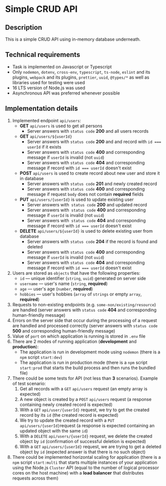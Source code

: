 # Simple CRUD API

## Description

This is a simple CRUD API using in-memory database underneath.

## Technical requirements

- Task is implemented on Javascript or Typescript
- Only `nodemon`, `dotenv`, `cross-env`, `typescript`, `ts-node`, `eslint` and its plugins, `webpack` and its plugins, `prettier`, `uuid`, `@types/*` as well as libraries used for testing were used
- 16 LTS version of Node.js was used
- Asynchronous API was preferred whenever possible

## Implementation details

1. Implemented endpoint `api/users`:
    - **GET** `api/users` is used to get all persons
        - Server answers with `status code` **200** and all users records
    - **GET** `api/users/${userId}` 
        - Server answers with `status code` **200** and and record with `id === userId` if it exists
        - Server answers with `status code` **400** and corresponding message if `userId` is invalid (not `uuid`)
        - Server answers with `status code` **404** and corresponding message if record with `id === userId` doesn't exist
    - **POST** `api/users` is used to create record about new user and store it in database
        - Server answers with `status code` **201** and newly created record
        - Server answers with `status code` **400** and corresponding message if request `body` does not contain **required** fields
    - **PUT** `api/users/{userId}` is used to update existing user
        - Server answers with` status code` **200** and updated record
        - Server answers with` status code` **400** and corresponding message if `userId` is invalid (not `uuid`)
        - Server answers with` status code` **404** and corresponding message if record with `id === userId` doesn't exist
    - **DELETE** `api/users/${userId}` is used to delete existing user from database
        - Server answers with `status code` **204** if the record is found and deleted
        - Server answers with `status code` **400** and corresponding message if `userId` is invalid (not `uuid`)
        - Server answers with `status code` **404** and corresponding message if record with `id === userId` doesn't exist
2. Users are stored as `objects` that have the following properties:
    - `id` — unique identifier (`string`, `uuid`) generated on server side
    - `username` — user's name (`string`, **required**)
    - `age` — user's age (`number`, **required**)
    - `hobbies` — user's hobbies (`array` of `strings` or empty `array`, **required**)
3. Requests to non-existing endpoints (e.g. `some-non/existing/resource`) are handled (server answers with `status code` **404** and corresponding human-friendly message)
4. Errors on the server side that occur during the processing of a request are handled and processed correctly (server answers with `status code` **500** and corresponding human-friendly message)
5. Value of `port` on which application is running is stored in `.env` file
6. There are 2 modes of running application (**development** and **production**):
    - The application is run in development mode using `nodemon` (there is a `npm` script `start:dev`)
    - The application is run in production mode (there is a `npm` script `start:prod` that starts the build process and then runs the bundled file)
7. There could be some tests for API (not less than **3** scenarios). Example of test scenario:
    1. Get all records with a `GET` `api/users` request (an empty array is expected)
    2. A new object is created by a `POST` `api/users` request (a response containing newly created record is expected)
    3. With a `GET` `api/user/{userId}` request, we try to get the created  record by its `id` (the created record is expected)
    4. We try to update the created record with a `PUT` `api/users/{userId}`request (a response is expected containing an updated object with the same `id`)
    5. With a `DELETE` `api/users/{userId}` request, we delete the created object by `id` (confirmation of successful deletion is expected)
    6. With a `GET` `api/users/{userId}` request, we are trying to get a deleted object by `id` (expected answer is that there is no such object)
8. There could be implemented horizontal scaling for application (there is a `npm` script `start:multi` that starts multiple instances of your application using the Node.js `Cluster` API (equal to the number of logical processor cores on the host machine) with a **load balancer** that distributes requests across them)
